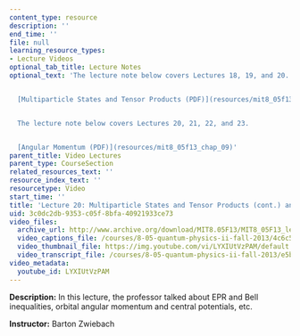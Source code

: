 ```yaml
---
content_type: resource
description: ''
end_time: ''
file: null
learning_resource_types:
- Lecture Videos
optional_tab_title: Lecture Notes
optional_text: 'The lecture note below covers Lectures 18, 19, and 20.


  [Multiparticle States and Tensor Products (PDF)](resources/mit8_05f13_chap_08)


  The lecture note below covers Lectures 20, 21, 22, and 23.


  [Angular Momentum (PDF)](resources/mit8_05f13_chap_09)'
parent_title: Video Lectures
parent_type: CourseSection
related_resources_text: ''
resource_index_text: ''
resourcetype: Video
start_time: ''
title: 'Lecture 20: Multiparticle States and Tensor Products (cont.) and Angular Momentum'
uid: 3c0dc2db-9353-c05f-8bfa-40921933ce73
video_files:
  archive_url: http://www.archive.org/download/MIT8.05F13/MIT8_05F13_lec20_300k.mp4
  video_captions_file: /courses/8-05-quantum-physics-ii-fall-2013/4c6c53f5a5745960916795116bcbbc85_LYXIUtVzPAM.vtt
  video_thumbnail_file: https://img.youtube.com/vi/LYXIUtVzPAM/default.jpg
  video_transcript_file: /courses/8-05-quantum-physics-ii-fall-2013/e5b0dfec8003aae761443fcd16a326d4_LYXIUtVzPAM.pdf
video_metadata:
  youtube_id: LYXIUtVzPAM
---
```


**Description:** In this lecture, the professor talked about EPR and Bell inequalities, orbital angular momentum and central potentials, etc.

**Instructor:** Barton Zwiebach